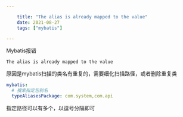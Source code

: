 ```yaml
---

    title: "The alias is already mapped to the value"
    date: 2021-08-27
    tags: ["mybatis"]

---
```

Mybatis报错
```
The alias is already mapped to the value
```
原因是mybatis扫描的类名有重复的，需要细化扫描路径，或者删除重复类
```yaml
mybatis:
  # 搜索指定包别名
  typeAliasesPackage: com.system,com.api
```
指定路径可以有多个，以逗号分隔即可